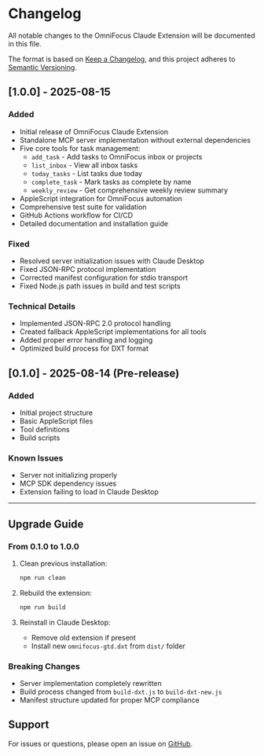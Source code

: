 # Changelog

All notable changes to the OmniFocus Claude Extension will be documented in this file.

The format is based on [Keep a Changelog](https://keepachangelog.com/en/1.0.0/),
and this project adheres to [Semantic Versioning](https://semver.org/spec/v2.0.0.html).

## [1.0.0] - 2025-08-15

### Added
- Initial release of OmniFocus Claude Extension
- Standalone MCP server implementation without external dependencies
- Five core tools for task management:
  - `add_task` - Add tasks to OmniFocus inbox or projects
  - `list_inbox` - View all inbox tasks
  - `today_tasks` - List tasks due today
  - `complete_task` - Mark tasks as complete by name
  - `weekly_review` - Get comprehensive weekly review summary
- AppleScript integration for OmniFocus automation
- Comprehensive test suite for validation
- GitHub Actions workflow for CI/CD
- Detailed documentation and installation guide

### Fixed
- Resolved server initialization issues with Claude Desktop
- Fixed JSON-RPC protocol implementation
- Corrected manifest configuration for stdio transport
- Fixed Node.js path issues in build and test scripts

### Technical Details
- Implemented JSON-RPC 2.0 protocol handling
- Created fallback AppleScript implementations for all tools
- Added proper error handling and logging
- Optimized build process for DXT format

## [0.1.0] - 2025-08-14 (Pre-release)

### Added
- Initial project structure
- Basic AppleScript files
- Tool definitions
- Build scripts

### Known Issues
- Server not initializing properly
- MCP SDK dependency issues
- Extension failing to load in Claude Desktop

---

## Upgrade Guide

### From 0.1.0 to 1.0.0

1. Clean previous installation:
   ```bash
   npm run clean
   ```

2. Rebuild the extension:
   ```bash
   npm run build
   ```

3. Reinstall in Claude Desktop:
   - Remove old extension if present
   - Install new `omnifocus-gtd.dxt` from `dist/` folder

### Breaking Changes
- Server implementation completely rewritten
- Build process changed from `build-dxt.js` to `build-dxt-new.js`
- Manifest structure updated for proper MCP compliance

## Support

For issues or questions, please open an issue on [GitHub](https://github.com/yourusername/omnifocus-claude-extension/issues).
